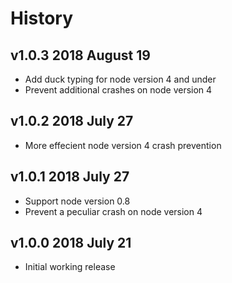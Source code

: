 # History

## v1.0.3 2018 August 19
- Add duck typing for node version 4 and under
- Prevent additional crashes on node version 4

## v1.0.2 2018 July 27
- More effecient node version 4 crash prevention

## v1.0.1 2018 July 27
- Support node version 0.8
- Prevent a peculiar  crash on node version 4

## v1.0.0 2018 July 21
- Initial working release
